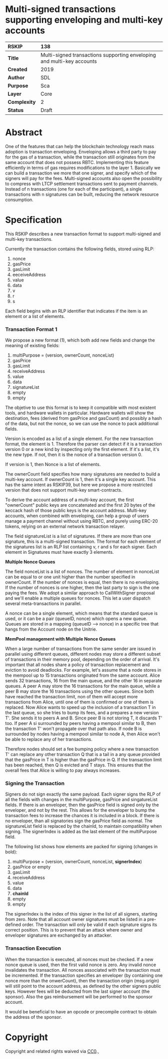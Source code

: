 # Multi-signed transactions supporting enveloping and multi-key accounts

|RSKIP          | 138 |
| :------------ |:-------------|
|**Title**      |Multi-signed transactions supporting enveloping and multi-key accounts|
|**Created**    |2019 |
|**Author**     |SDL |
|**Purpose**    |Sca |
|**Layer**      |Core |
|**Complexity** |2 |
|**Status**     |Draft |


# **Abstract**

One of the features that can help the blockchain technology reach mass adoption is transaction enveloping. Enveloping allows a third party to pay for the gas of a transaction, while the transaction still originates from the same account that does not possess RBTC. Implementing this feature efficiently in terms of gas requires modifications to the layer 1. Basically we can build a transaction we more that one signer, and specify which of the signers will pay for the fees. Multi-signed accounts also open the possibility to compress with LTCP settlement transactions sent to payment channels. Instead of n transactions (one for each of the participant), a single transactions with n signatures can be built, reducing the network resource consumption. 



# **Specification**

This RSKIP describes a new transaction format to support multi-signed and multi-key transactions. 

Currently the transaction contains the following fields, stored using RLP:

1. nonce
2. gasPrice
3. gasLimit
4. eeceiveAddress
5. value
6. data
7. v
8. r
9. s

Each field begins with an RLP identifier that indicates if the item is an element or a list of elements.

### Transaction Format 1

We propose a new format (1), which both add new fields and change the meaning of existing fields:

1. multiPurpose = (version, ownerCount, nonceList)
2. gasPrice
3. gasLimit
4. receiveAddress
5. value
6. data
7. signatureList
8. empty
9. empty
  

The objetive to use this format is to keep it compatible with most existent tools, and hardware wallets in particular. Hardware wallets will show the destination, fees (derived from gasPrice and gasCount) and possibly a hash of the data, but not the nonce, so we can use the nonce to pack additional fields.  

Version is encoded as a list of a single element. For the new transaction format, the element is 1. Therefore the parser can detect if it is a transaction version 0 or a new kind by inspecting only the first element. If it's a list, it's the new type. If not, then it is the nonce of a transaction version 0.

If version is 1, then Nonce is a list of elements. 

The ownerCount field specifies how many signatures are needed to build a multi-key account. If ownerCount is 1, then it's a single key account. This has the same intent as RSKIP39, but here we propose a more restricted version that does not support multi-key smart-contracts. 

To derive the account address of a multi-key account, the first "ownerCount" public keys are concatenated and the first 20 bytes of the keccack hash of those public keys is the account address.  Multi-key accounts, when combined with enveloping, can help a group of users manage a payment channel without using RBTC, and purely using ERC-20 tokens, relying on an external network transaction relayer.

The field signatureList is a list of signatures. If there are more than one signature, this is a multi-signed transaction.  The format for each element of the signatures list is an RLP list containing v, r and s for each signer. Each element in Signatures must have exactly 3 elements. 

**Multiple Nonce Queues**

The field nonceList is a list of nonces. The number of element in nonceList can be equal to or one unit higher than the number specified in ownerCount. If the number of nonces is equal, then there is no enveloping. If the number of nonces is one higher, then the last party to sign is the one paying the fees. We adopt a similar approach to CallWithSigner proposal and we'll enable a multiple queues for nonces. This let a user dispatch several meta-transactions in parallel. 

A nonce can be a single element, which means that the standard queue is used, or it can be a pair (queueID, nonce) which opens a new queue. Queues are stored in a mapping (queueID --> nonce) in a specific tree that hangs from the Account node on the Unitrie.



**MemPool management with Multiple Nonce Queues**

When a large number of transactions from the same sender are issued in parallel using different queues, different nodes may store a different subset of transactions in their memory pool, depending on the order of arrival. It's important that all nodes share a policy of transaction replacement and eviction to avoid deadlocks. For example, let's assume that a node stores in the mempool up to 15 transactions originated from the same account. Alice sends 32 transactions, 16 from the main queue, and the other 16 in separate queues. A  peer A may store the 16 transactions for the main queue, while a peer B may store the 16 transactions using the other queues. Since both have reached the transaction limit, non of them will accept more transactions from Alice, until one of them is confirmed or one of them is replaced. Now Alice wants to speed up the inclusion of a transaction T in the last queue, so she tries to bump its fees, and a prepares a new version T'. She sends it to peers A and B. Since peer B is not storing T, it discards T' too. If peer A si surrounded by peers having a mempool similar to B, then the transaction T' won't propagate over that path also. If node B is surrounded by nodes having a mempool similar to node A, then Alice won't be able to replace any of her transactions.

Therefore nodes should set a fee bumping policy where a new transaction T' can replace any other transaction Q that is a tail in a any queue provided that the gasPrice in T is higher than the gasPrice in Q. If the transaction limit has been reached, then Q is evicted and T stays. This ensures that the overall fees that Alice is willing to pay always increases. 

### Signing the Transaction

Signers do not sign exactly the same payload. Each signer signs the RLP of all the fields with changes in the multiPurpose, gasPrice and singatureList fields. If there is an enveloper, then the gasPrice field is signed only by the enveloper, and not by the rest. This allows for the enveloper to bump the transaction fees to increase the chances it is included in a block. If there is no enveloper, than all signatories sign the gasPrice field as normal. The signatureList field is replaced by the chainId, to maintain compatibility when signing. The signerIndex is added as the last element of the multiPurpose field.

The following list shows how elements are packed for signing (changes in bold):

1. multiPurpose = (version, ownerCount, nonceList, **signerIndex**)
2. gasPrice or empty
3. gasLimit
4. receiveAddress
5. value
6. data
7. **chainId**
8. empty
9. empty

The signerIndex is the index of this signer in the list of all signers, starting from zero. Note that all account owner signatures must be listed in a pre-defined order. The transaction will only be valid if each signature signs its correct position. This is to prevent that an attack where owner and enveloper signatures are exchanged by an attacker.

### Transaction Execution

When the transaction is executed, all nonces must be checked. If a new nonce queue  is used, then the first valid nonce is zero. Any invalid nonce invalidates the transaction. All nonces associated with the transaction must be incremented. If the transaction specifies an enveloper (by containing one nonce more than the onwerCount), then the transaction origin (msg.origin) will still point to the account address, as defined by the other signers public keys. However fees will be deducted from the last signer account (the sponsor). Also the gas reimbursement will be performed to the sponsor account.

It would be beneficial to have an opcode or precompile contract to obtain the address of the sponsor.

# **Copyright**

Copyright and related rights waived via [CC0](https://creativecommons.org/publicdomain/zero/1.0/).,

 
